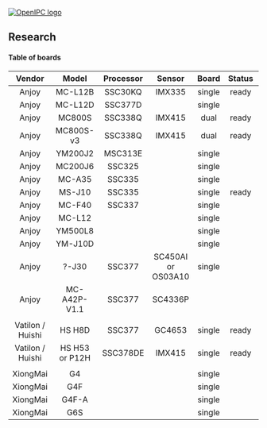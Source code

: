 [![OpenIPC logo][logo]][site_basic]

## Research


#### Table of boards

| Vendor                | Model                | Processor  | Sensor     | Board      | Status     | Found      |
|:--------------------: |:--------------------:|:----------:|:----------:|:----------:|:----------:|:----------:|
| Anjoy                 | MC-L12B              | SSC30KQ    | IMX335     | single     | ready      |            |
| Anjoy                 | MC-L12D              | SSC377D    |            | single     |            | yes        |
| Anjoy                 | MC800S               | SSC338Q    | IMX415     | dual       | ready      |            |
| Anjoy                 | MC800S-v3            | SSC338Q    | IMX415     | dual       | ready      |            |
| Anjoy                 | YM200J2              | MSC313E    |            | single     |            |            |
| Anjoy                 | MC200J6              | SSC325     |            | single     |            |            |
| Anjoy                 | MC-A35               | SSC335     |            | single     |            | yes        |
| Anjoy                 | MS-J10               | SSC335     |            | single     | ready      |            |
| Anjoy                 | MC-F40               | SSC337     |            | single     |            |            |
| Anjoy                 | MC-L12               |            |            | single     |            |            |
| Anjoy                 | YM500L8              |            |            | single     |            |            |
| Anjoy                 | YM-J10D              |            |            | single     |            |            |
| Anjoy                 | ?-J30                | SSC377     | SC450AI or OS03A10| single | |       | no         |
| Anjoy                 | MC-A42P-V1.1         | SSC377     | SC4336P    |            |            | no         |
|                       |                      |            |            |            |            |            |
| Vatilon / Huishi      | HS H8D               | SSC377     | GC4653     | single     | ready      |            |
| Vatilon / Huishi      | HS H53  or P12H      | SSC378DE   | IMX415     | single     | ready      |            |
|                       |                      |            |            |            |            |            |
| XiongMai              | G4                   |            |            | single     |            |            |
| XiongMai              | G4F                  |            |            | single     |            |            |
| XiongMai              | G4F-A                |            |            | single     |            |            |
| XiongMai              | G6S                  |            |            | single     |            |            |


[logo]: https://openipc.org/assets/openipc-logo-black.svg
[site_basic]: https://openipc.org
[telegram_en]: https://t.me/OpenIPC


[vendor_anjoy]: http://www.icamra.cn/
[vendor_anjoy_firmware]: http://www.icamra.cn:8021/firmware/online/public/
[vendor_anjoy_docs]: http://www.icamra.cn:8021/pdf/?C=M;O=D
[vendor_vatilon]: https://www.vatilon.cn/
